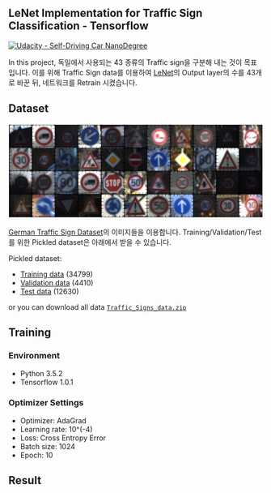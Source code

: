## LeNet Implementation for Traffic Sign Classification - Tensorflow
[![Udacity - Self-Driving Car NanoDegree](https://s3.amazonaws.com/udacity-sdc/github/shield-carnd.svg)](http://www.udacity.com/drive)

In this project, 독일에서 사용되는 43 종류의 Traffic sign을 구분해 내는 것이 목표입니다. 이를 위해 Traffic Sign data를 이용하여 [LeNet](http://yann.lecun.com/exdb/lenet/)의 Output layer의 수를 43개로 바꾼 뒤, 네트워크를 Retrain 시켰습니다.

Dataset
---
<p align="center">
  <img src="./Traffic-Sign-Classifier/images/data_example.png">
</p>

[German Traffic Sign Dataset](http://benchmark.ini.rub.de/?section=gtsrb&subsection=dataset)의 이미지들을 이용합니다. Training/Validation/Test를 위한 Pickled dataset은 아래에서 받을 수 있습니다.

Pickled dataset: 
* [Training data](https://www.dropbox.com/s/8ldwwtgp8n4owuv/train.p?dl=0) (34799)
* [Validation data](https://www.dropbox.com/s/okqaizp6w1inx79/valid.p?dl=0) (4410)
* [Test data](https://www.dropbox.com/s/cs96orc7i3sfvr3/test.p?dl=0) (12630)

or you can download all data [`Traffic_Signs_data.zip`](https://www.dropbox.com/s/9qaiamsvzknhrvb/Traffic_Signs_data.zip?dl=0)

Training
---
### Environment
* Python 3.5.2
* Tensorflow 1.0.1


### Optimizer Settings
* Optimizer: AdaGrad
* Learning rate: 10^(-4)
* Loss: Cross Entropy Error
* Batch size: 1024
* Epoch: 10


Result
---


